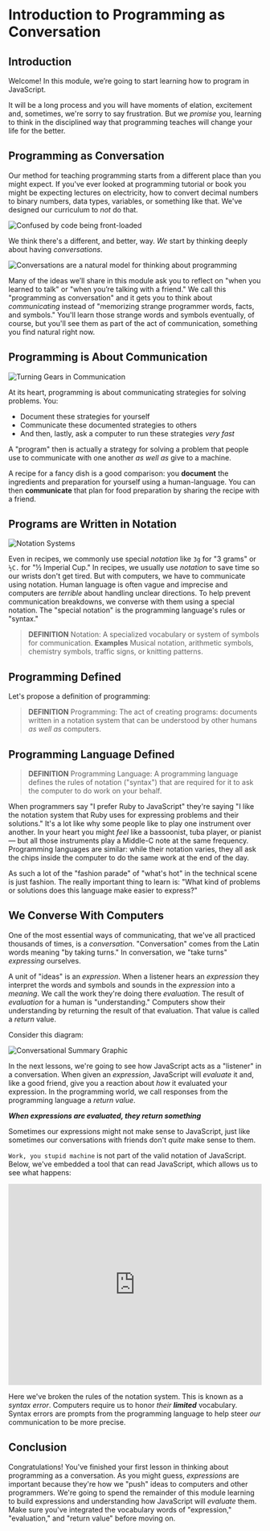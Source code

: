 # Introduction to Programming as Conversation

## Introduction

Welcome! In this module, we’re going to start learning how to program in JavaScript.

It will be a long process and you will have moments of elation, excitement and,
sometimes, we're sorry to say frustration. But we _promise_ you, learning to
think in the disciplined way that programming teaches will change your life for
the better.

## Programming as Conversation

Our method for teaching programming starts from a different place than you
might expect. If you've ever looked at programming tutorial or book you might
be expecting lectures on electricity, how to convert decimal numbers to binary
numbers, data types, variables, or something like that. We've designed our
curriculum to _not_ do that.

![Confused by code being front-loaded](https://curriculum-content.s3.amazonaws.com/programming-univbasics/intro-to-programming-as-conversation/Image_50_SadHead.png)

We think there's a different, and better, way. _We_ start by thinking deeply
about having _conversations_.

![Conversations are a natural model for thinking about programming](https://curriculum-content.s3.amazonaws.com/programming-univbasics/intro-to-programming-as-conversation/Image_51_HappyHead.png)

Many of the ideas we’ll share in this module ask you to reflect on "when you
learned to talk" or "when you’re talking with a friend." We call this
"programming as conversation" and it gets you to think about _communicating_
instead of "memorizing strange programmer words, facts, and symbols." You'll
learn those strange words and symbols eventually, of course, but you'll see
them as part of the act of communication, something you find natural right now.

## Programming is About Communication

![Turning Gears in Communication](https://curriculum-content.s3.amazonaws.com/programming-univbasics/intro-to-programming-as-conversation/Image_53_TwoHeads_Evaluatoin%20.png)

At its heart, programming is about communicating strategies for solving
problems. You:

* Document these strategies for yourself
* Communicate these documented strategies to others
* And then, lastly, ask a computer to run these strategies _very fast_

A "program" then is actually a strategy for solving a problem that people use
to communicate with one another _as well as_ give to a machine.

A recipe for a fancy dish is a good comparison: you **document** the
ingredients and preparation for yourself using a human-language. You can then
**communicate** that plan for food preparation by sharing the recipe with a
friend.

## Programs are Written in Notation

![Notation Systems](https://curriculum-content.s3.amazonaws.com/programming-univbasics/intro-to-programming-as-conversation/Image_82_GraphicNotationSystems.png)

Even in recipes, we commonly use special _notation_ like `3g` for "3 grams" or
`½C.` for "½ Imperial Cup." In recipes, we usually use _notation_ to save time
so our wrists don't get tired. But with computers, we have to communicate using
notation. Human language is often vague and imprecise and computers are
_terrible_ about handling unclear directions. To help prevent communication
breakdowns, we converse with them using a special notation. The "special
notation" is the programming language's rules or "syntax."

> **DEFINITION** Notation: A specialized vocabulary or system of symbols for
> communication. **Examples** Musical notation, arithmetic symbols, chemistry
> symbols, traffic signs, or knitting patterns.

## Programming Defined

Let's propose a definition of programming:

> **DEFINITION** Programming: The act of creating programs: documents written
> in a notation system that can be understood by other humans _as well as_
> computers.

## Programming Language Defined

> **DEFINITION** Programming Language: A programming language defines the rules
> of notation ("syntax") that are required for it to ask the computer to do
> work on your behalf.

When programmers say "I prefer Ruby to JavaScript" they're saying "I like the
notation system that Ruby uses for expressing problems and their solutions."
It's a lot like why some people like to play one instrument over another. In
your heart you might _feel_ like a bassoonist, tuba player, or pianist &mdash;
but all those instruments play a Middle-C note at the same frequency.
Programming languages are similar: while their notation varies, they all ask
the chips inside the computer to do the same work at the end of the day.

As such a lot of the "fashion parade" of "what's hot" in the technical scene is
just fashion. The really important thing to learn is: "What kind of problems or
solutions does this language make easier to express?"

## We Converse With Computers

One of the most essential ways of communicating, that we've all practiced
thousands of times, is a _conversation_.  "Conversation" comes from the Latin
words meaning "by taking turns." In conversation, we "take turns" _expressing_
ourselves.

A unit of "ideas" is an _expression_. When a listener hears an _expression_
they interpret the words and symbols and sounds in the _expression_ into a
_meaning_. We call the work they're doing there _evaluation_. The result of
_evaluation_ for a human is "understanding." Computers show their understanding
by returning the result of that evaluation. That value is called a _return_
value.

Consider this diagram:

![Conversational Summary Graphic](https://curriculum-content.s3.amazonaws.com/programming-univbasics/intro-to-programming-as-conversation/Image_52_TwoHeadsConversingSummary.png)

In the next lessons, we're going to see how JavaScript acts as a "listener" in a
conversation. When given an _expression_, JavaScript will _evaluate_ it and, like a
good friend, give you a reaction about _how_ it evaluated your expression. In
the programming world, we call responses from the programming language a _return
value_.

***When expressions are evaluated, they return something***

Sometimes our expressions might not make sense to JavaScript, just like sometimes our
conversations with friends don't _quite_ make sense to them.

`Work, you stupid machine` is not part of the valid notation of JavaScript. Below, we've
embedded a tool that can read JavaScript, which allows us to see what happens:

<iframe height="400px" width="100%" src="https://repl.it/@MaxwellBenton2/RoyalblueWeakBash?lite=true" scrolling="no" frameborder="no" allowtransparency="true" allowfullscreen="true" sandbox="allow-forms allow-pointer-lock allow-popups allow-same-origin allow-scripts allow-modals"></iframe>

Here we've broken the rules of the notation system. This is known as a _syntax
error_. Computers require us to honor _their_ ***limited*** vocabulary. Syntax
errors are prompts from the programming language to help steer _our_ communication
to be more precise.

## Conclusion

Congratulations! You've finished your first lesson in thinking about
programming as a conversation. As you might guess, _expressions_ are important
because they're how we "push" ideas to computers and other programmers. We're
going to spend the remainder of this module learning to build expressions and
understanding how JavaScript will _evaluate_ them. Make sure you've integrated the
vocabulary words of "expression," "evaluation," and "return value" before
moving on.

